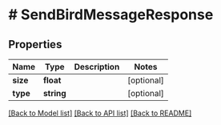 # # SendBirdMessageResponse

## Properties

Name | Type | Description | Notes
------------ | ------------- | ------------- | -------------
**size** | **float** |  | [optional]
**type** | **string** |  | [optional]

[[Back to Model list]](../../README.md#models) [[Back to API list]](../../README.md#endpoints) [[Back to README]](../../README.md)

